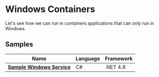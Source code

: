 # Windows Containers

Let's see how we can run in containers applications that can only run in Windows.

## Samples

Name                                                                              | Language | Framework
----------------------------------------------------------------------------------|----------|----------
[**Sample Windows Service**](samples/dotnet-4.8/README.md#sample-windows-service) | C#       | .NET 4.8
